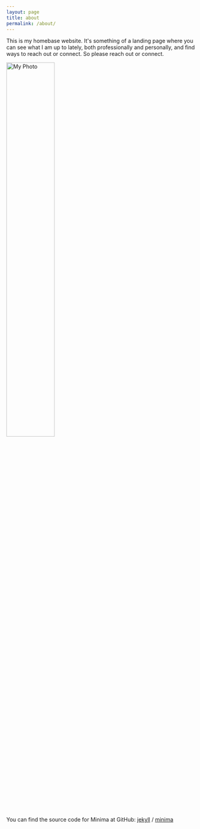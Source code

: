 ```yaml
---
layout: page
title: about
permalink: /about/
---
```


This is my homebase website. It's something of a landing page where you can see what I am up to lately, both professionally and personally, and find ways to reach out or connect. So please reach out or connect. 

<img src="assets/images/mountain.jpg" alt="My Photo" style="width:50%;">

You can find the source code for Minima at GitHub:
[jekyll][jekyll-organization] /
[minima](https://github.com/jekyll/minima)


[jekyll-organization]: https://github.com/jekyll
